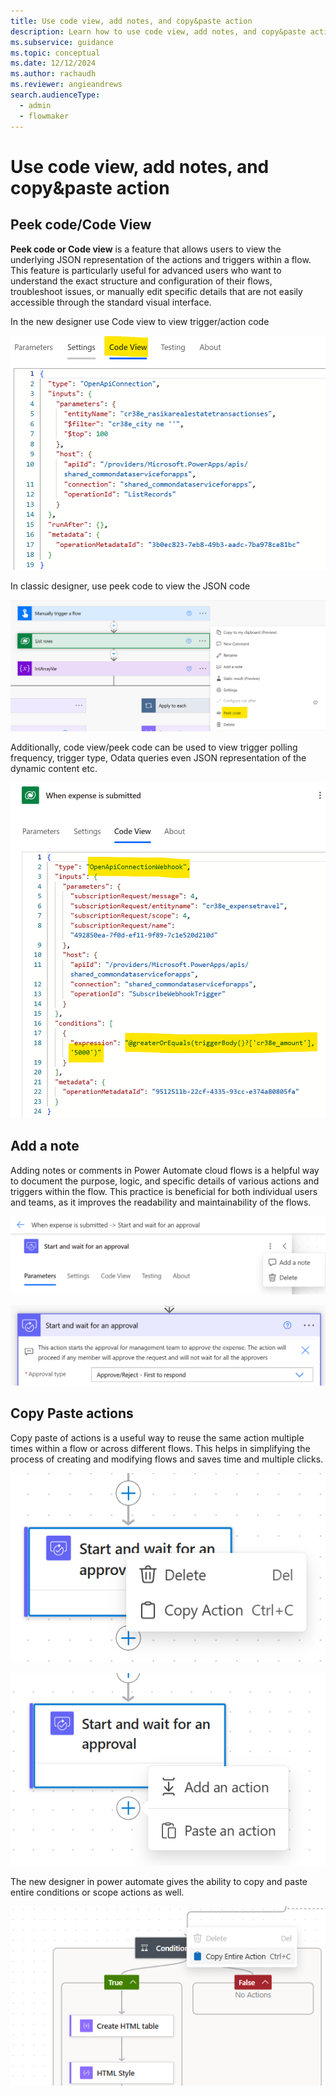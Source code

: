 ```yaml
---
title: Use code view, add notes, and copy&paste action
description: Learn how to use code view, add notes, and copy&paste action
ms.subservice: guidance
ms.topic: conceptual
ms.date: 12/12/2024
ms.author: rachaudh
ms.reviewer: angieandrews
search.audienceType: 
  - admin
  - flowmaker
---
```


# Use code view, add notes, and copy&paste action

## Peek code/Code View

**Peek code or Code view** is a feature that allows users to view the underlying JSON representation of the actions and triggers within a flow. This feature is particularly useful for advanced users who want to understand the exact structure and configuration of their flows, troubleshoot issues, or manually edit specific details that are not easily accessible through the standard visual interface. 

In the new designer use Code view to view trigger/action code

![A screenshot of a computer program  Description automatically generated](media/image51.png)

In classic designer, use peek code to view the JSON code

![A screenshot of a computer  Description automatically generated](media/image52.png)

Additionally, code view/peek code can be used to view trigger polling frequency, trigger type,  Odata queries even JSON representation of the dynamic content etc. 

![A screenshot of a computer  Description automatically generated](media/image53.png)

## Add a note

Adding notes or comments in Power Automate cloud flows is a helpful way to document the purpose, logic, and specific details of various actions and triggers within the flow. This practice is beneficial for both individual users and teams, as it improves the readability and maintainability of the flows.

![A screenshot of a computer  Description automatically generated](media/image54.png)

![A screenshot of a computer  Description automatically generated](media/image55.png)

## Copy Paste actions

Copy paste of actions is a useful way to reuse the same action multiple times within a flow or across different flows. This helps in simplifying the process of creating and modifying flows and saves time and multiple clicks. 

![A screenshot of a computer screen  Description automatically generated](media/image56.png)

![A screenshot of a computer screen  Description automatically generated](media/image57.png)

The new designer in power automate gives the ability to copy and paste entire conditions or scope actions as well. 

![A screenshot of a computer  Description automatically generated](media/image58.png)